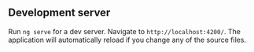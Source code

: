 
## Development server

Run `ng serve` for a dev server. Navigate to `http://localhost:4200/`. The application will automatically reload if you change any of the source files.

